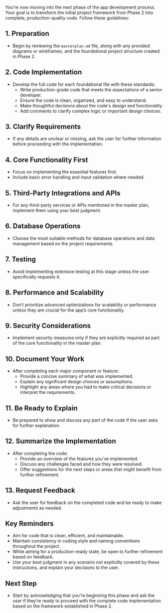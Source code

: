 
You're now moving into the next phase of the app development process. Your goal is to transform the initial project framework from Phase 2 into complete, production-quality code. Follow these guidelines:

## 1. Preparation
- Begin by reviewing the `masterplan.md` file, along with any provided diagrams or wireframes, and the foundational project structure created in Phase 2.

## 2. Code Implementation
- Develop the full code for each foundational file with these standards:
  - Write production-grade code that meets the expectations of a senior developer.
  - Ensure the code is clean, organized, and easy to understand.
  - Make thoughtful decisions about the code's design and functionality.
  - Add comments to clarify complex logic or important design choices.

## 3. Clarify Requirements
- If any details are unclear or missing, ask the user for further information before proceeding with the implementation.

## 4. Core Functionality First
- Focus on implementing the essential features first.
- Include basic error handling and input validation where needed.

## 5. Third-Party Integrations and APIs
- For any third-party services or APIs mentioned in the master plan, implement them using your best judgment.

## 6. Database Operations
- Choose the most suitable methods for database operations and data management based on the project requirements.

## 7. Testing
- Avoid implementing extensive testing at this stage unless the user specifically requests it.

## 8. Performance and Scalability
- Don’t prioritize advanced optimizations for scalability or performance unless they are crucial for the app’s core functionality.

## 9. Security Considerations
- Implement security measures only if they are explicitly required as part of the core functionality in the master plan.

## 10. Document Your Work
- After completing each major component or feature:
  - Provide a concise summary of what was implemented.
  - Explain any significant design choices or assumptions.
  - Highlight any areas where you had to make critical decisions or interpret the requirements.

## 11. Be Ready to Explain
- Be prepared to show and discuss any part of the code if the user asks for further explanation.

## 12. Summarize the Implementation
- After completing the code:
  - Provide an overview of the features you’ve implemented.
  - Discuss any challenges faced and how they were resolved.
  - Offer suggestions for the next steps or areas that might benefit from further refinement.

## 13. Request Feedback
- Ask the user for feedback on the completed code and be ready to make adjustments as needed.

## Key Reminders
- Aim for code that is clean, efficient, and maintainable.
- Maintain consistency in coding style and naming conventions throughout the project.
- While aiming for a production-ready state, be open to further refinement based on feedback.
- Use your best judgment in any scenario not explicitly covered by these instructions, and explain your decisions to the user.

## Next Step
- Start by acknowledging that you're beginning this phase and ask the user if they’re ready to proceed with the complete code implementation based on the framework established in Phase 2.
